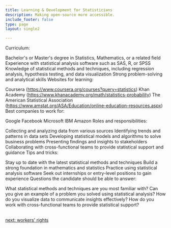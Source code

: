 ```yaml
---
title: Learning & Development for Statisticians
description: Making open-source more accessible.
include_footer: false
type: page
layout: single2

---
```


<p>
Curriculum:

Bachelor's or Master's degree in Statistics, Mathematics, or a related field
Experience with statistical analysis software such as SAS, R, or SPSS
Knowledge of statistical methods and techniques, including regression analysis, hypothesis testing, and data visualization
Strong problem-solving and analytical skills
Websites for learning:

Coursera (https://www.coursera.org/courses?query=statistics)
Khan Academy (https://www.khanacademy.org/math/statistics-probability)
The American Statistical Association (https://www.amstat.org/ASA/Education/online-education-resources.aspx)
Best companies to work for:

Google
Facebook
Microsoft
IBM
Amazon
Roles and responsibilities:

Collecting and analyzing data from various sources
Identifying trends and patterns in data sets
Developing statistical models and algorithms to solve business problems
Presenting findings and insights to stakeholders
Collaborating with cross-functional teams to provide statistical support and guidance
Tips and tricks:

Stay up to date with the latest statistical methods and techniques
Build a strong foundation in mathematics and statistics
Practice using statistical analysis software
Seek out internships or entry-level positions to gain experience
Questions the candidate should be able to answer:

What statistical methods and techniques are you most familiar with?
Can you give an example of a problem you solved using statistical analysis?
How do you visualize data to communicate insights effectively?
How do you work with cross-functional teams to provide statistical support?

<br>
<a href="https://insights.workdojos.com/statistician/rights">next: workers' rights</a>
</p>